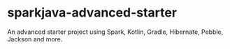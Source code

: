# sparkjava-advanced-starter
An advanced starter project using Spark, Kotlin, Gradle, Hibernate, Pebble, Jackson and more.
